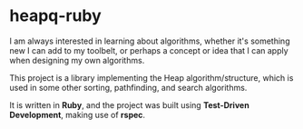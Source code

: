 # heapq-ruby

I am always interested in learning about algorithms, whether it's something new I can add to my toolbelt, or perhaps a concept or idea that I can apply when designing my own algorithms.

This project is a library implementing the Heap algorithm/structure, which is used in some other sorting, pathfinding, and search algorithms.

It is written in **Ruby**, and the project was built using **Test-Driven Development**, making use of **rspec**.
